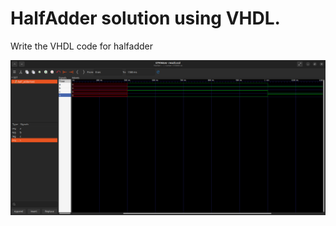 
<h1>HalfAdder solution using VHDL.</h1>
<p>Write the VHDL code for halfadder</p>
<img src="./half image.png" alt="GCD for two numbers." />
